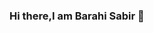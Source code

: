 ### Hi there,I am Barahi Sabir  👋

<!--
**sabi1125/sabi1125** is a ✨ _special_ ✨ repository because its `README.md` (this file) appears on your GitHub profile.

Here are some ideas to get you started:

- 🔭 I’m currently working on 

I am currently working on a school project.
I am making an sns website.


- 🌱 I’m currently learning

Vue.js

- 💬 Ask me about ...

Ask me anything,anytime....

- 📫 How to reach me: 

Well you can reach me through my email(if windows dosen't sort it as junk mail):[sabir_barahi4@hotmail.com](sabir_barahi4@hotmail.com)

- ⚡ Fun fact: 

Humm I love sad movies, Love to sing, and love to play games alot...




-->
